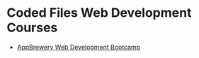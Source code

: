 # Coded Files Web Development Courses

- [AppBrewery Web Development Bootcamp](https://www.appbrewery.co/p/web-development-course-resources/)